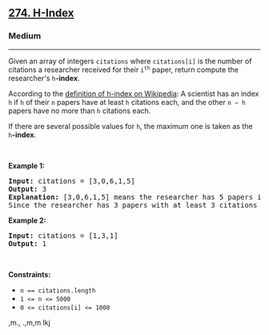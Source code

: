 <h2><a href="https://leetcode.com/problems/h-index/">274. H-Index</a></h2><h3>Medium</h3><hr><div><p>Given an array of integers <code>citations</code> where <code>citations[i]</code> is the number of citations a researcher received for their <code>i<sup>th</sup></code> paper, return compute the researcher's <code>h</code><strong>-index</strong>.</p>

<p>According to the <a href="https://en.wikipedia.org/wiki/H-index" target="_blank">definition of h-index on Wikipedia</a>: A scientist has an index <code>h</code> if <code>h</code> of their <code>n</code> papers have at least <code>h</code> citations each, and the other <code>n − h</code> papers have no more than <code>h</code> citations each.</p>

<p>If there are several possible values for <code>h</code>, the maximum one is taken as the <code>h</code><strong>-index</strong>.</p>

<p>&nbsp;</p>
<p><strong>Example 1:</strong></p>

<pre><strong>Input:</strong> citations = [3,0,6,1,5]
<strong>Output:</strong> 3
<strong>Explanation:</strong> [3,0,6,1,5] means the researcher has 5 papers in total and each of them had received 3, 0, 6, 1, 5 citations respectively.
Since the researcher has 3 papers with at least 3 citations each and the remaining two with no more than 3 citations each, their h-index is 3.
</pre>

<p><strong>Example 2:</strong></p>

<pre><strong>Input:</strong> citations = [1,3,1]
<strong>Output:</strong> 1
</pre>

<p>&nbsp;</p>
<p><strong>Constraints:</strong></p>

<ul>
	<li><code>n == citations.length</code></li>
	<li><code>1 &lt;= n &lt;= 5000</code></li>
	<li><code>0 &lt;= citations[i] &lt;= 1000</code></li>
</ul>
</div>







,m.,
.,m,m
lkj
